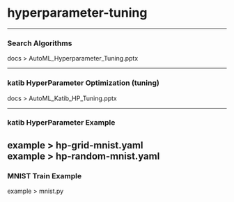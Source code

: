 # hyperparameter-tuning

---
### Search Algorithms
docs > AutoML_Hyperparameter_Tuning.pptx

---
### katib HyperParameter Optimization (tuning)
docs > AutoML_Katib_HP_Tuning.pptx

---
### katib HyperParameter Example
example > hp-grid-mnist.yaml<br>
example > hp-random-mnist.yaml
---
### MNIST Train Example
example > mnist.py
